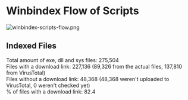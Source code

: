 # Winbindex Flow of Scripts

![winbindex-scripts-flow.png](winbindex-scripts-flow.png)

## Indexed Files

<!--FileStats-->
Total amount of exe, dll and sys files: 275,504  
Files with a download link: 227,136 (89,326 from the actual files, 137,810 from VirusTotal)  
Files without a download link: 48,368 (48,368 weren't uploaded to VirusTotal, 0 weren't checked yet)  
% of files with a download link: 82.4  
<!--/FileStats-->
